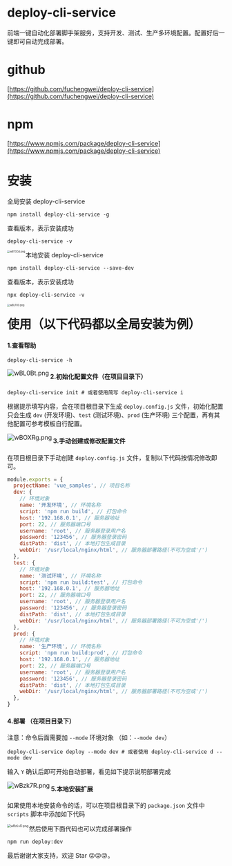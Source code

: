 # deploy-cli-service

前端一键自动化部署脚手架服务，支持开发、测试、生产多环境配置。配置好后一键即可自动完成部署。

# github

[https://github.com/fuchengwei/deploy-cli-service](https://github.com/fuchengwei/deploy-cli-service)

# npm

[https://www.npmjs.com/package/deploy-cli-service](https://www.npmjs.com/package/deploy-cli-service)

# 安装

全局安装 deploy-cli-service

```shell
npm install deploy-cli-service -g
```

查看版本，表示安装成功

```shell
deploy-cli-service -v
```

<img src="https://s1.ax1x.com/2020/09/14/wBTOGd.png" alt="wBTOGd.png" style="zoom:40%;" align='left' />

本地安装 deploy-cli-service

```shell
npm install deploy-cli-service --save-dev
```

查看版本，表示安装成功

```shell
npx deploy-cli-service -v
```

<img src="https://s1.ax1x.com/2020/09/14/wBLF00.png" alt="wBLF00.png" style="zoom:40%;" align='left' />

# 使用（以下代码都以全局安装为例）

#### 1.查看帮助

```shell
deploy-cli-service -h
```

<img src="https://s1.ax1x.com/2020/09/14/wBL0Bt.png" alt="wBL0Bt.png" style="zoom:100%;" align='left' />

#### 2.初始化配置文件（在项目目录下）

```shell
deploy-cli-service init # 或者使用简写 deploy-cli-service i
```

根据提示填写内容，会在项目根目录下生成 `deploy.config.js` 文件，初始化配置只会生成 `dev` (开发环境)、`test` (测试环境)、`prod` (生产环境) 三个配置，再有其他配置可参考模板自行配置。

<img src="https://s1.ax1x.com/2020/09/14/wBOXRg.png" alt="wBOXRg.png" style="zoom:100%;" align='left' />

#### 3.手动创建或修改配置文件

在项目根目录下手动创建 `deploy.config.js` 文件，复制以下代码按情况修改即可。

```javascript
module.exports = {
  projectName: 'vue_samples', // 项目名称
  dev: {
    // 环境对象
    name: '开发环境', // 环境名称
    script: 'npm run build', // 打包命令
    host: '192.168.0.1', // 服务器地址
    port: 22, // 服务器端口号
    username: 'root', // 服务器登录用户名
    password: '123456', // 服务器登录密码
    distPath: 'dist', // 本地打包生成目录
    webDir: '/usr/local/nginx/html', // 服务器部署路径(不可为空或'/')
  },
  test: {
    // 环境对象
    name: '测试环境', // 环境名称
    script: 'npm run build:test', // 打包命令
    host: '192.168.0.1', // 服务器地址
    port: 22, // 服务器端口号
    username: 'root', // 服务器登录用户名
    password: '123456', // 服务器登录密码
    distPath: 'dist', // 本地打包生成目录
    webDir: '/usr/local/nginx/html', // 服务器部署路径(不可为空或'/')
  },
  prod: {
    // 环境对象
    name: '生产环境', // 环境名称
    script: 'npm run build:prod', // 打包命令
    host: '192.168.0.1', // 服务器地址
    port: 22, // 服务器端口号
    username: 'root', // 服务器登录用户名
    password: '123456', // 服务器登录密码
    distPath: 'dist', // 本地打包生成目录
    webDir: '/usr/local/nginx/html', // 服务器部署路径(不可为空或'/')
  },
}
```

#### 4.部署 （在项目目录下）

注意：命令后面需要加 `--mode` 环境对象 （如：`--mode dev`）

```shell
deploy-cli-service deploy --mode dev # 或者使用 deploy-cli-service d --mode dev
```

输入 `Y` 确认后即可开始自动部署，看见如下提示说明部署完成

<img src="https://s1.ax1x.com/2020/09/14/wBzk7R.png" alt="wBzk7R.png" style="zoom:100%;" align='left' />

#### 5.本地安装扩展

如果使用本地安装命令的话，可以在项目根目录下的 `package.json` 文件中 `scripts` 脚本中添加如下代码

<img src="https://s1.ax1x.com/2020/09/14/wBzLvD.png" alt="wBzLvD.png" style="zoom:50%;" align='left' />

然后使用下面代码也可以完成部署操作

```shell
npm run deploy:dev
```

最后谢谢大家支持，欢迎 Star 😜😜😜。

